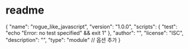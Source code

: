 # readme
{
  "name": "rogue_like_javascript",
  "version": "1.0.0",
  "scripts": {
    "test": "echo \"Error: no test specified\" && exit 1"
  },
  "author": "",
  "license": "ISC",
  "description": "",
  "type": "module" // 옵션 추가
}
